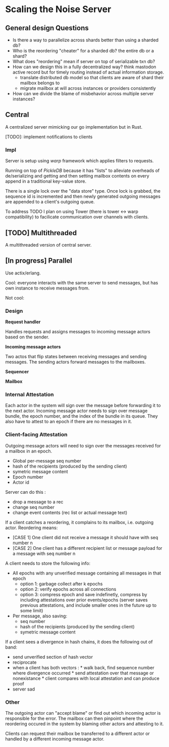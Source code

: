# Scaling the Noise Server

## General design Questions

* Is there a way to parallelize across shards better than using a sharded db?
* Who is the reordering "cheater" for a sharded db? the entire db or a shard?
* What does "reordering" mean if server on top of serializable txn db?
* How can we design this in a fully decentralized way? think mastodon active record 
but for timely routing instead of actual information storage. 
    * translate distributed db model so that clients are aware of shard their mailbox belongs to
    * migrate mailbox at will across instances or providers consistently
* How can we divide the blame of misbehavior across multiple server instances? 

## Central

A centralized server mimicking our go implementation but in Rust.

[TODO]: implement notifications to clients

### Impl

Server is setup using *warp* framework which applies filters to requests.

Running on top of *PickleDB* because it has "lists" to alleviate overheads of de/serializing and 
getting and then setting mailbox contents on every append in a traditional key-value store.

There is a single lock over the "data store" type. Once lock is grabbed, the sequence id is incremented
and then newly generated outgoing messages are appended to a client's outgoing queue.

To address TODO I plan on using Tower (there is tower <-> warp compatibility) to facilicate communication
over channels with clients.

## [TODO] Multithreaded

A multithreaded version of central server.

## [In progress] Parallel

Use actix/erlang.

Cool: everyone interacts with the same server to send messages, but has own
instance to receive messages from.

Not cool: 


### Design

**Request handler**

Handles requests and assigns messages to incoming message actors based on the 
sender.

**Incoming message actors**

Two actos that flip states between receiving messages and sending messages.
The sending actors forward messages to the mailboxes.

**Sequencer**

**Mailbox**

### Internal Attestation

Each actor in the system will sign over the message before forwarding it to the
next actor.
Incoming message actor needs to sign over message bundle, the epoch number, and
the index of the bundle in its queue.
They also have to attest to an epoch if there are no messages in it.

### Client-facing Attestation
Outgoing message actors will need to sign over the messages received for a mailbox in an epoch.
 * Global per-message seq number
 * hash of the recipients (produced by the sending client)
 * symetric message content
 * Epoch number
 * Actor id

Server can do this :
   * drop a message to a rec
   * change seq number
   * change event contents (rec list or actual message text) 

If a client catches a reordering, it complains to its mailbox, i.e. outgoing actor. 
Reordering means:
   * [CASE 1] One client did not receive a message it should have with seq number n
   * [CASE 2] One client has a different recipient list or message payload for a message with seq number n

A client needs to store the following info:
   * All epochs with any unverified message containing all messages in that epoch
      * option 1: garbage collect after k epochs
      * option 2: verify epochs across all connections
      * option 3: compress epoch and save indefinetly, compress by including attestations over prior events/epochs  (server saves previous attestations, and include smaller ones in the future up to some limit)
   * Per message, also saving:
      * seq number
      * hash of the recipients (produced by the sending client)
      * symetric message content
   
If a client sees a divergence in hash chains, it does the following out of band:
   * send unverified section of hash vector
   * reciprocate
   * when a client has both vectors :
         * walk back, find sequence number where divergence occurred
         * send attestation over that message or nonexistance
         * client compares with local attestation and can produce proof
   * server sad


### Other
The outgoing actor can "accept blame" or find out which incoming actor is responsible for the error.
The mailbox can then pinpoint where the reordering occured in the system by blaming other actors and attesting to it.

Clients can request their mailbox be transferred to a different actor or handled by a different incoming message actor.





